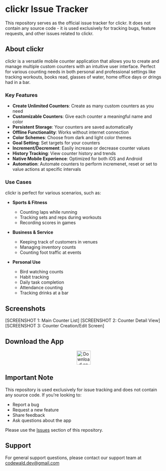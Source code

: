 # clickr Issue Tracker

This repository serves as the official issue tracker for clickr. It does not contain any source code - it is used exclusively for tracking bugs, feature requests, and other issues related to clickr.

## About clickr

clickr is a versatile mobile counter application that allows you to create and manage multiple custom counters with an intuitive user interface. Perfect for various counting needs in both personal and professional settings like tracking workouts, books read, glasses of water, home office days or drings had in a bar.

### Key Features

- **Create Unlimited Counters**: Create as many custom counters as you need
- **Customizable Counters**: Give each counter a meaningful name and color
- **Persistent Storage**: Your counters are saved automatically
- **Offline Functionality**: Works without internet connection
- **Color Schemes**: Choose from dark and light color themes
- **Goal Setting**: Set targets for your counters
- **Increment/Decrement**: Easily increase or decrease counter values
- **History Tracking**: View counter history and trends
- **Native Mobile Experience**: Optimized for both iOS and Android
- **Automation**: Automate counters to perform incremenet, reset or set to value actions at specific intervals

### Use Cases

clickr is perfect for various scenarios, such as:

- **Sports & Fitness**
  - Counting laps while running
  - Tracking sets and reps during workouts
  - Recording scores in games

- **Business & Service**
  - Keeping track of customers in venues
  - Managing inventory counts
  - Counting foot traffic at events

- **Personal Use**
  - Bird watching counts
  - Habit tracking
  - Daily task completion
  - Attendance counting
  - Tracking drinks at a bar

## Screenshots

[SCREENSHOT 1: Main Counter List]
[SCREENSHOT 2: Counter Detail View]
[SCREENSHOT 3: Counter Creation/Edit Screen]

## Download the App

<div align="center">
  <a href="https://apps.apple.com/app/clickr">
    <img src="https://developer.apple.com/assets/elements/badges/download-on-the-app-store.svg" alt="Download on the App Store" height="45">
  </a>
  <!-- <a href="https://play.google.com/store/apps/details?id=de.codewald.apps.clickr">
    <img src="https://play.google.com/intl/en_us/badges/static/images/badges/en_badge_web_generic.png" alt="Get it on Google Play" height="60">
  </a> -->
</div>

## Important Note

This repository is used exclusively for issue tracking and does not contain any source code. If you're looking to:
- Report a bug
- Request a new feature
- Share feedback
- Ask questions about the app

Please use the [Issues](https://github.com/m-reiniger/clickr-Public/issues) section of this repository.

## Support

For general support questions, please contact our support team at codewald.dev@gmail.com
